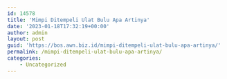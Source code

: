 ```yaml
---
id: 14578
title: 'Mimpi Ditempeli Ulat Bulu Apa Artinya'
date: '2023-01-18T17:32:19+00:00'
author: admin
layout: post
guid: 'https://bos.awn.biz.id/mimpi-ditempeli-ulat-bulu-apa-artinya/'
permalink: /mimpi-ditempeli-ulat-bulu-apa-artinya/
categories:
    - Uncategorized
---
```


